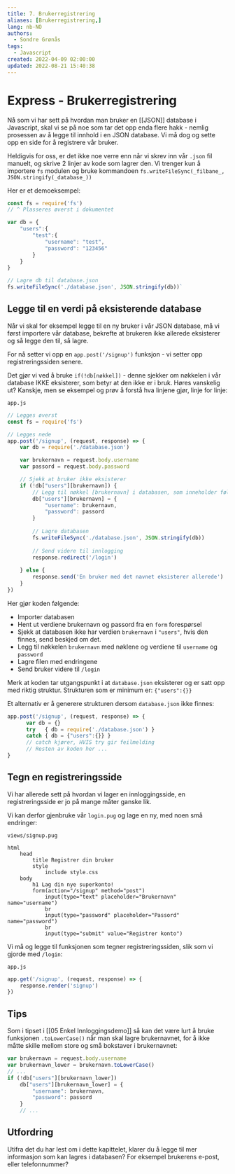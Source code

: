 ```yaml
---
title: 7. Brukerregistrering
aliases: [Brukerregistrering,]
lang: nb-NO
authors:
  - Sondre Grønås
tags:
  - Javascript
created: 2022-04-09 02:00:00
updated: 2022-08-21 15:40:38
---
```

# Express - Brukerregistrering
Nå som vi har sett på hvordan man bruker en [[JSON]] database i Javascript, skal vi se på noe som tar det opp enda flere hakk - nemlig prosessen av å legge til innhold i en JSON database. Vi må dog og sette opp en side for å registrere vår bruker.

Heldigvis for oss, er det ikke noe verre enn når vi skrev inn vår `.json` fil manuelt, og skrive 2 linjer av kode som lagrer den. Vi trenger kun å importere `fs` modulen og bruke kommandoen `fs.writeFileSync(_filbane_, JSON.stringify(_database_))`

Her er et demoeksempel:
```javascript
const fs = require('fs')
// ^ Plasseres øverst i dokumentet

var db = {
	"users":{
		"test":{
			"username": "test",
			"password": "123456"
		}
	}
}

// Lagre db til database.json
fs.writeFileSync('./database.json', JSON.stringify(db))`
```

## Legge til en verdi på eksisterende database
Når vi skal for eksempel legge til en ny bruker i vår JSON database, må vi først importere vår database, bekrefte at brukeren ikke allerede eksisterer og så legge den til, så lagre.

For nå setter vi opp en `app.post('/signup')` funksjon - vi setter opp registreringssiden senere.

Det gjør vi ved å bruke `if(!db[nøkkel])` - denne sjekker om nøkkelen i vår database IKKE eksisterer, som betyr at den ikke er i bruk. Høres vanskelig ut? Kanskje, men se eksempel og prøv å forstå hva linjene gjør, linje for linje:

`app.js`
```javascript
// Legges øverst
const fs = require('fs')

// Legges nede
app.post('/signup', (request, response) => {
	var db = require('./database.json')

	var brukernavn = request.body.username
	var passord = request.body.password

	// Sjekk at bruker ikke eksisterer
	if (!db["users"][brukernavn]) {
		// Legg til nøkkel [brukernavn] i databasen, som inneholder følgende nøkler/verdier
		db["users"][brukernavn] = {
			"username": brukernavn,
			"password": passord
		}
		
		// Lagre databasen
		fs.writeFileSync('./database.json', JSON.stringify(db))
		
		// Send videre til innlogging
		response.redirect('/login')
		
	} else {
		response.send('En bruker med det navnet eksisterer allerede')
	}
})
```

Her gjør koden følgende:
- Importer databasen
- Hent ut verdiene brukernavn og passord fra en `form` forespørsel
- Sjekk at databasen ikke har verdien `brukernavn` i `"users"`, hvis den finnes, send beskjed om det.
- Legg til nøkkelen `brukernavn` med nøklene og verdiene til `username` og `password`
- Lagre filen med endringene
- Send bruker videre til `/login`

Merk at koden tar utgangspunkt i at `database.json` eksisterer og er satt opp med riktig struktur. Strukturen som er minimum er: `{"users":{}}`

Et alternativ er å generere strukturen dersom `database.json` ikke finnes:
```javascript
app.post('/signup', (request, response) => {
	  var db = {}
	  try   { db = require('./database.json') }
	  catch { db = {"users":{}} }
	  // catch kjører, HVIS try gir feilmelding
	  // Resten av koden her ...
}
```

## Tegn en registreringsside
Vi har allerede sett på hvordan vi lager en innloggingsside, en registreringsside er jo på mange måter ganske lik.

Vi kan derfor gjenbruke vår `login.pug` og lage en ny, med noen små endringer:

`views/signup.pug`
```pug
html
	head
		title Registrer din bruker
		style
			include style.css
	body
		h1 Lag din nye superkonto!
		form(action="/signup" method="post")
			input(type="text" placeholder="Brukernavn" name="username")
			br
			input(type="password" placeholder="Passord" name="password")
			br
			input(type="submit" value="Registrer konto")
```

Vi må og legge til funksjonen som tegner registreringssiden, slik som vi gjorde med `/login`:

`app.js`
```javascript
app.get('/signup', (request, response) => {
	response.render('signup')
})
```

## Tips
Som i tipset i [[05 Enkel Innloggingsdemo]] så kan det være lurt å bruke funksjonen `.toLowerCase()` når man skal lagre brukernavnet, for å ikke måtte skille mellom store og små bokstaver i brukernavnet:
```javascript
var brukernavn = request.body.username
var brukernavn_lower = brukernavn.toLowerCase()
// ...
if (!db["users"][brukernavn_lower])
	db["users"][brukernavn_lower] = {
		"username": brukernavn,
		"password": passord
	}
	// ...
```

## Utfordring
Utifra det du har lest om i dette kapittelet, klarer du å legge til mer informasjon som kan lagres i databasen? For eksempel brukerens e-post, eller telefonnummer?